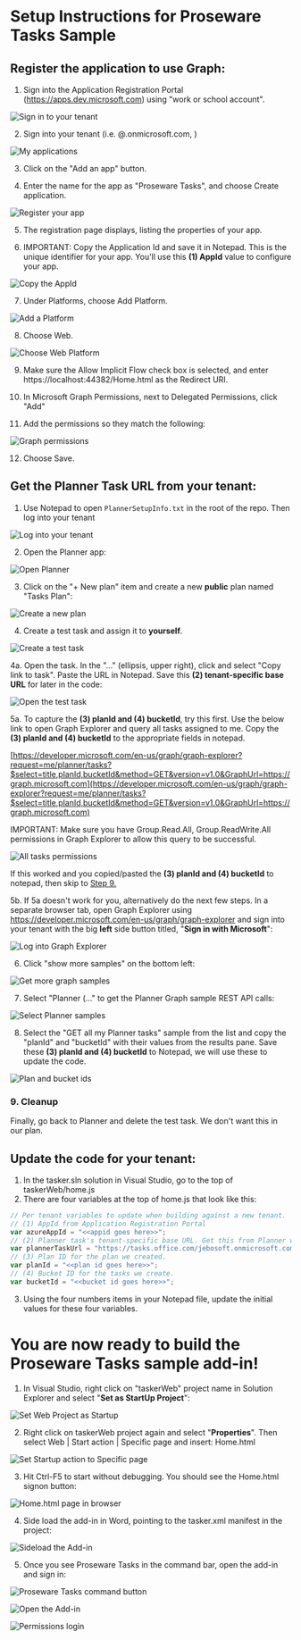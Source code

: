 
# Setup Instructions for Proseware Tasks Sample

## Register the application to use Graph:

1. Sign into the Application Registration Portal  (https://apps.dev.microsoft.com) using "work or school account".

![Sign in to your tenant](images/signintoyourtenant.png)

2. Sign into your tenant (i.e. <user>@<tenant>.onmicrosoft.com, <password>)

![My applications](images/myapplications.png)

3. Click on the "Add an app" button.

4. Enter the name for the app as "Proseware Tasks", and choose Create application.

![Register your app](images/registeryourapp.png)

5. The registration page displays, listing the properties of your app.

6. IMPORTANT: Copy the Application Id and save it in Notepad. This is the unique identifier for your app. You'll use this **(1) AppId** value to configure your app.
	
![Copy the AppId](images/copytheappid.png)

7. Under Platforms, choose Add Platform.
	
![Add a Platform](images/addaplatform.png)

8. Choose Web.
	
![Choose Web Platform](images/choosewebplatform.png)

9. Make sure the Allow Implicit Flow check box is selected, and enter https://localhost:44382/Home.html as the Redirect URI.
10. In Microsoft Graph Permissions, next to Delegated Permissions, click "Add"
	
11. Add the permissions so they match the following: 
 
![Graph permissions](images/finalgraphpermissions.png)
	
12. Choose Save.

## Get the Planner Task URL from your tenant:

1. Use Notepad to open `PlannerSetupInfo.txt` in the root of the repo. Then log into your tenant

![Log into your tenant](images/tenantlogin.png)

2. Open the Planner app:

![Open Planner](images/openplanner.png)

3. Click on the "+ New plan" item and create a new **public** plan named "Tasks Plan":

![Create a new plan](images/createnewplan.png)

4. Create a test task and assign it to **yourself**. 

![Create a test task](images/createtaskassign.jpg)

4a. Open the task. In the "..." (ellipsis, upper right), click and select "Copy link to task". Paste the URL in Notepad. Save this **(2) tenant-specific base URL** for later in the code:

![Open the test task](images/linktotask.png)

5a. To capture the **(3) planId and (4) bucketId**, try this first. Use the below link to open Graph Explorer and query all tasks assigned to me. Copy the  **(3) planId and (4) bucketId** to the appropriate fields in notepad. 

[https://developer.microsoft.com/en-us/graph/graph-explorer?request=me/planner/tasks?$select=title,planId,bucketId&method=GET&version=v1.0&GraphUrl=https://graph.microsoft.com](https://developer.microsoft.com/en-us/graph/graph-explorer?request=me/planner/tasks?$select=title,planId,bucketId&method=GET&version=v1.0&GraphUrl=https://graph.microsoft.com)

IMPORTANT: Make sure you have Group.Read.All, Group.ReadWrite.All permissions in Graph Explorer to allow this query to be successful.

![All tasks permissions](images/alltasksperms.png)
 
If this worked and you copied/pasted the **(3) planId and (4) bucketId** to notepad, then skip to [Step 9.](#9-cleanup)

5b. If 5a doesn't work for you, alternatively do the next few steps. In a separate browser tab, open Graph Explorer using https://developer.microsoft.com/en-us/graph/graph-explorer and sign into your tenant with the big **left** side button titled, "**Sign in with Microsoft**":

![Log into Graph Explorer](images/logintographexplorer.png)

6. Click "show more samples" on the bottom left:

![Get more graph samples](images/showmoresamples.png)

7. Select "Planner (..." to get the Planner Graph sample REST API calls:

![Select Planner samples](images/selectplannersamples.png)

8. Select the "GET all my Planner tasks" sample from the list and copy the "planId" and "bucketId" with their values from the results pane. Save these **(3) planId and (4) bucketId** to Notepad, we will use these to update the code.

![Plan and bucket ids](images/bucketandplanids.png)

### 9. Cleanup
Finally, go back to Planner and delete the test task. We don't want this in our plan.

## Update the code for your tenant:

1. In the tasker.sln solution in Visual Studio, go to the top of taskerWeb/home.js
2. There are four variables at the top of home.js that look like this:

```js
// Per tenant variables to update when building against a new tenant.
// (1) AppId from Application Registration Portal
var azureAppId = "<<appid goes here>>";
// (2) Planner task's tenant-specific base URL. Get this from Planner with an open task.
var plannerTaskUrl = "https://tasks.office.com/jebosoft.onmicrosoft.com/en-US/Home/Task/";
// (3) Plan ID for the plan we created.
var planId = "<<plan id goes here>>";
// (4) Bucket ID for the tasks we create.
var bucketId = "<<bucket id goes here>>";

``` 

3. Using the four numbers items in your Notepad file, update the initial values for these four variables.

# You are now ready to build the Proseware Tasks sample add-in!

1. In Visual Studio, right click on "taskerWeb" project name in Solution Explorer and select "**Set as StartUp Project**":

![Set Web Project as Startup](images/setasstartupproject.png)

2. Right click on taskerWeb project again and select "**Properties**". Then select Web | Start action | Specific page and insert: Home.html

![Set Startup action to Specific page](images/specificpage.png)

3. Hit Ctrl-F5 to start without debugging. You should see the Home.html signon button:

![Home.html page in browser](images/ctrlf5home.png)

4. Side load the add-in in Word, pointing to the tasker.xml manifest in the project:

![Sideload the Add-in](images/sideload.png)

5. Once you see Proseware Tasks in the command bar, open the add-in and sign in: 

![Proseware Tasks command button](images/prosewaretasks.png)

![Open the Add-in](images/openaddin.png)

![Permissions login](images/permissionslogin.png)
